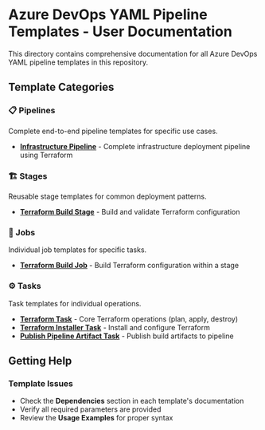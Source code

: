 ﻿# Azure DevOps YAML Pipeline Templates - User Documentation

This directory contains comprehensive documentation for all Azure DevOps YAML pipeline templates in this repository.

## Template Categories

### 📋 Pipelines

Complete end-to-end pipeline templates for specific use cases.

- **[Infrastructure Pipeline](./pipelines/infrastructure_pipeline.md)** - Complete infrastructure deployment pipeline using Terraform

### 🏗️ Stages

Reusable stage templates for common deployment patterns.

- **[Terraform Build Stage](./stages/terraform_build.md)** - Build and validate Terraform configuration

### 💼 Jobs

Individual job templates for specific tasks.

- **[Terraform Build Job](./jobs/terraform_build.md)** - Build Terraform configuration within a stage

### ⚙️ Tasks

Task templates for individual operations.

- **[Terraform Task](./tasks/terraform.md)** - Core Terraform operations (plan, apply, destroy)
- **[Terraform Installer Task](./tasks/terraform_installer.md)** - Install and configure Terraform
- **[Publish Pipeline Artifact Task](./tasks/publish_pipeline_artifact.md)** - Publish build artifacts to pipeline

## Getting Help

### Template Issues

- Check the **Dependencies** section in each template's documentation
- Verify all required parameters are provided
- Review the **Usage Examples** for proper syntax

